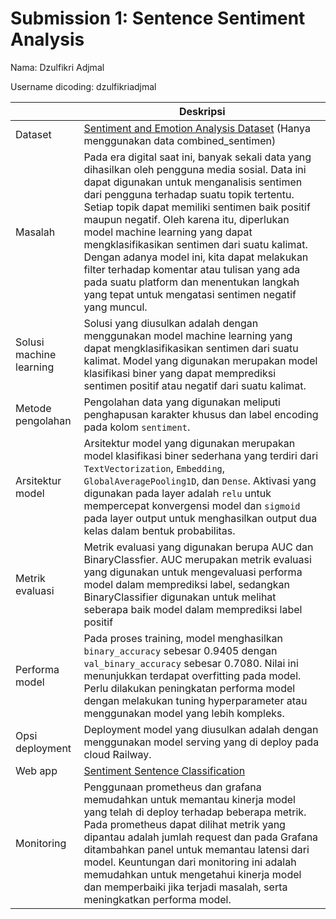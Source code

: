 # Submission 1: Sentence Sentiment Analysis

Nama: Dzulfikri Adjmal

Username dicoding: dzulfikriadjmal

| | Deskripsi |
| ----------- | ----------- |
| Dataset | [Sentiment and Emotion Analysis Dataset](<https://www.kaggle.com/datasets/kushagra3204/sentiment-and-emotion-analysis-dataset>) (Hanya menggunakan data combined_sentimen) |
| Masalah | Pada era digital saat ini, banyak sekali data yang dihasilkan oleh pengguna media sosial. Data ini dapat digunakan untuk menganalisis sentimen dari pengguna terhadap suatu topik tertentu. Setiap topik dapat memiliki sentimen baik positif maupun negatif. Oleh karena itu, diperlukan model machine learning yang dapat mengklasifikasikan sentimen dari suatu kalimat. Dengan adanya model ini, kita dapat melakukan filter terhadap komentar atau tulisan yang ada pada suatu platform dan menentukan langkah yang tepat untuk mengatasi sentimen negatif yang muncul. |
| Solusi machine learning | Solusi yang diusulkan adalah dengan menggunakan model machine learning yang dapat mengklasifikasikan sentimen dari suatu kalimat. Model yang digunakan merupakan model klasifikasi biner yang dapat memprediksi sentimen positif atau negatif dari suatu kalimat. |
| Metode pengolahan | Pengolahan data yang digunakan meliputi penghapusan karakter khusus dan label encoding pada kolom `sentiment`. |
| Arsitektur model | Arsitektur model yang digunakan merupakan model klasifikasi biner sederhana yang terdiri dari `TextVectorization`, `Embedding`, `GlobalAveragePooling1D`, dan `Dense`. Aktivasi yang digunakan pada layer adalah `relu` untuk mempercepat konvergensi model dan `sigmoid` pada layer output untuk menghasilkan output dua kelas dalam bentuk probabilitas. |
| Metrik evaluasi | Metrik evaluasi yang digunakan berupa AUC dan BinaryClassfier. AUC merupakan metrik evaluasi yang digunakan untuk mengevaluasi performa model dalam memprediksi label, sedangkan BinaryClassifier digunakan untuk melihat seberapa baik model dalam memprediksi label positif |
| Performa model | Pada proses training, model menghasilkan `binary_accuracy` sebesar 0.9405 dengan `val_binary_accuracy` sebesar 0.7080. Nilai ini menunjukkan terdapat overfitting pada model. Perlu dilakukan peningkatan performa model dengan melakukan tuning hyperparameter atau menggunakan model yang lebih kompleks. |
| Opsi deployment | Deployment model yang diusulkan adalah dengan menggunakan model serving yang di deploy pada cloud Railway. |
| Web app | [Sentiment Sentence Classification](https://dzulfikri-sentiment-sentence.up.railway.app/v1/models/sentence-sentiment/metadata)|
| Monitoring | Penggunaan prometheus dan grafana memudahkan untuk memantau kinerja model yang telah di deploy terhadap beberapa metrik. Pada prometheus dapat dilihat metrik yang dipantau adalah jumlah request dan pada Grafana ditambahkan panel untuk memantau latensi dari model. Keuntungan dari monitoring ini adalah memudahkan untuk mengetahui kinerja model dan memperbaiki jika terjadi masalah, serta meningkatkan performa model. |
